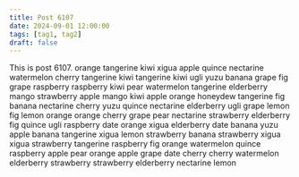 ```yaml
---
title: Post 6107
date: 2024-09-01 12:00:00
tags: [tag1, tag2]
draft: false
---
```

This is post 6107.
orange
tangerine
kiwi
xigua
apple
quince
nectarine
watermelon
cherry
tangerine
kiwi
tangerine
kiwi
ugli
yuzu
banana
grape
fig
grape
raspberry
raspberry
kiwi
pear
watermelon
tangerine
elderberry
mango
strawberry
apple
mango
kiwi
apple
orange
honeydew
tangerine
fig
banana
nectarine
cherry
yuzu
quince
nectarine
elderberry
ugli
grape
lemon
fig
lemon
orange
orange
cherry
grape
pear
nectarine
strawberry
elderberry
fig
quince
ugli
raspberry
date
orange
xigua
elderberry
date
banana
yuzu
apple
banana
tangerine
xigua
lemon
strawberry
banana
strawberry
xigua
xigua
strawberry
tangerine
raspberry
fig
orange
watermelon
quince
raspberry
apple
pear
orange
apple
grape
date
cherry
cherry
watermelon
elderberry
strawberry
strawberry
elderberry
nectarine
lemon
